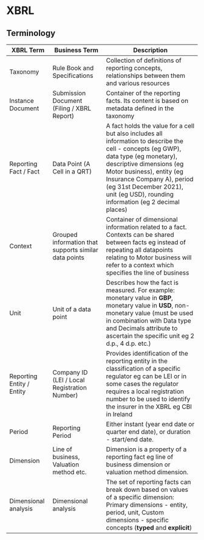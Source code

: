 # XBRL

## Terminology

| XBRL Term                 | Business Term                                         | Description                                                  |
| ------------------------- | ----------------------------------------------------- | ------------------------------------------------------------ |
| Taxonomy                  | Rule Book and Specifications                          | Collection of definitions of reporting concepts, relationships between them and various resources |
| Instance Document         | Submission Document (Filing / XBRL Report)            | Container of the reporting facts. Its content is based on metadata defined in the taxonomy |
| Reporting Fact / Fact     | Data Point (A Cell in a QRT)                          | A fact holds the value for a cell but also includes all information to describe the cell - concepts (eg GWP), data type (eg monetary), descriptive dimensions (eg Motor business), entity (eg Insurance Company A), period (eg 31st December 2021), unit (eg USD), rounding information (eg 2 decimal places) |
| Context                   | Grouped information that supports similar data points | Container of dimensional information related to a fact. Contexts can be shared between facts eg instead of repeating all datapoints relating to Motor business will refer to a context which specifies the line of business |
| Unit                      | Unit of a data point                                  | Describes how the fact is measured. For example: monetary value in **GBP**, monetary value in **USD**, non-monetary value (must be used in combination with Data type and Decimals attribute to ascertain the specific unit eg 2 d.p., 4 d.p. etc.) |
| Reporting Entity / Entity | Company ID (LEI / Local Registration Number)          | Provides identification of the reporting entity in the classification of a specific regulator eg can be LEI or in some cases the regulator requires a local registration number to be used to identify the insurer in the XBRL eg CBI in Ireland |
| Period                    | Reporting Period                                      | Either instant (year end date or quarter end date), or duration - start/end date. |
| Dimension                 | Line of business, Valuation method etc.               | Dimension is a property of a reporting fact eg line of business dimension or valuation method dimension. |
| Dimensional analysis      | Dimensional analysis                                  | The set of reporting facts can break down based on values of a specific dimension:<br/>Primary dimensions - entity, period, unit, Custom dimensions - specific concepts (**typed** and **explicit**) |

